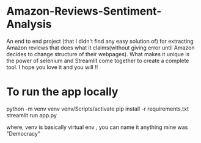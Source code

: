 # Amazon-Reviews-Sentiment-Analysis
An end to end project (that I didn't find any easy solution of) for extracting Amazon reviews that does what it claims(without giving error until Amazon decides to change structure of their webpages). What makes it unique is the power of selenium and Streamlit come together to create a complete tool. I hope you love it and you will !!

# To run the app locally
python -m venv venv
venv/Scripts/activate
pip install -r requirements.txt
streamlit run app.py

where, venv is basically virtual env , you can name it anything mine was "Democracy"
